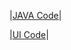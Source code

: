 |[JAVA Code](./https://github.com/ACHarrison32/Software-Engineering---Lunch-Decider-App/tree/main/Coding/main/java/com/example/myapplication)|

|[UI Code](./https://github.com/ACHarrison32/Software-Engineering---Lunch-Decider-App/tree/main/Coding/main/res/layout)|
